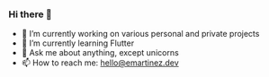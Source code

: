 ### Hi there 👋

<!--
**emartinez06/emartinez06** is a ✨ _special_ ✨ repository because its `README.md` (this file) appears on your GitHub profile.

Here are some ideas to get you started: -->

- 🔭 I’m currently working on various personal and private projects
- 🌱 I’m currently learning Flutter
- 💬 Ask me about anything, except unicorns
- 📫 How to reach me: hello@emartinez.dev

